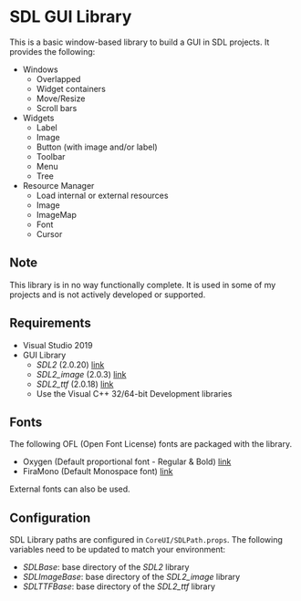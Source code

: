 # SDL GUI Library
This is a basic window-based library to build a GUI in SDL projects. It provides the following:

- Windows
  - Overlapped 
  - Widget containers
  - Move/Resize
  - Scroll bars
- Widgets
  - Label
  - Image
  - Button (with image and/or label)
  - Toolbar
  - Menu
  - Tree
- Resource Manager
  - Load internal or external resources
  - Image
  - ImageMap
  - Font
  - Cursor

## Note
This library is in no way functionally complete. It is used in some of my projects and is not actively developed or supported.

## Requirements
- Visual Studio 2019
- GUI Library
  - _SDL2_ (2.0.20) [link](https://www.libsdl.org/download-2.0.php)
  - _SDL2_image_ (2.0.3) [link](https://www.libsdl.org/projects/SDL_image/)
  - _SDL2_ttf_ (2.0.18) [link](https://github.com/libsdl-org/SDL_ttf/releases/tag/release-2.0.18)
  - Use the Visual C++ 32/64-bit Development libraries

## Fonts
The following OFL (Open Font License) fonts are packaged with the library. 

- Oxygen (Default proportional font - Regular & Bold) [link](https://fonts.google.com/specimen/Oxygen)
- FiraMono (Default Monospace font) [link](https://fonts.google.com/specimen/Fira+Mono)

External fonts can also be used.

## Configuration
  SDL Library paths are configured in `CoreUI/SDLPath.props`.
  The following variables need to be updated to match your environment:
- _SDLBase_: base directory of the _SDL2_ library
- _SDLImageBase_: base directory of the _SDL2_image_ library
- _SDLTTFBase_: base directory of the _SDL2_ttf_ library


